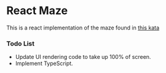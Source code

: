 # React Maze

This is a react implementation of the maze found in [this kata](https://www.codewars.com/kata/escape-the-maze/train/javascript)

### Todo List

- Update UI rendering code to take up 100% of screen.
- Implement TypeScript.
